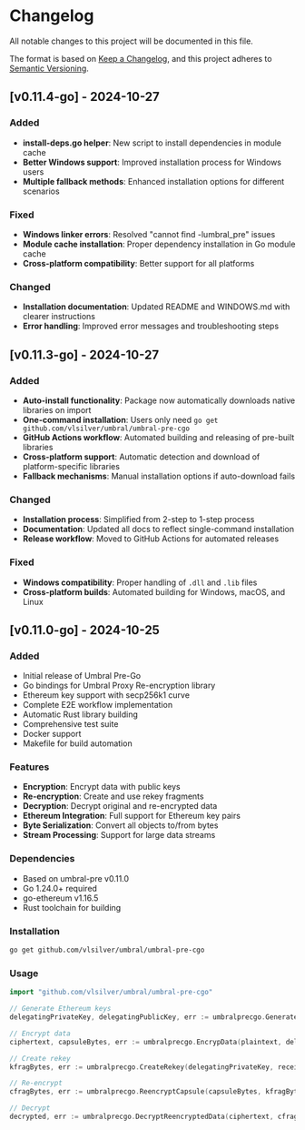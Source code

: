 # Changelog

All notable changes to this project will be documented in this file.

The format is based on [Keep a Changelog](https://keepachangelog.com/en/1.0.0/),
and this project adheres to [Semantic Versioning](https://semver.org/spec/v2.0.0.html).

## [v0.11.4-go] - 2024-10-27

### Added
- **install-deps.go helper**: New script to install dependencies in module cache
- **Better Windows support**: Improved installation process for Windows users
- **Multiple fallback methods**: Enhanced installation options for different scenarios

### Fixed
- **Windows linker errors**: Resolved "cannot find -lumbral_pre" issues
- **Module cache installation**: Proper dependency installation in Go module cache
- **Cross-platform compatibility**: Better support for all platforms

### Changed
- **Installation documentation**: Updated README and WINDOWS.md with clearer instructions
- **Error handling**: Improved error messages and troubleshooting steps

## [v0.11.3-go] - 2024-10-27

### Added
- **Auto-install functionality**: Package now automatically downloads native libraries on import
- **One-command installation**: Users only need `go get github.com/vlsilver/umbral/umbral-pre-cgo`
- **GitHub Actions workflow**: Automated building and releasing of pre-built libraries
- **Cross-platform support**: Automatic detection and download of platform-specific libraries
- **Fallback mechanisms**: Manual installation options if auto-download fails

### Changed
- **Installation process**: Simplified from 2-step to 1-step process
- **Documentation**: Updated all docs to reflect single-command installation
- **Release workflow**: Moved to GitHub Actions for automated releases

### Fixed
- **Windows compatibility**: Proper handling of `.dll` and `.lib` files
- **Cross-platform builds**: Automated building for Windows, macOS, and Linux

## [v0.11.0-go] - 2024-10-25

### Added
- Initial release of Umbral Pre-Go
- Go bindings for Umbral Proxy Re-encryption library
- Ethereum key support with secp256k1 curve
- Complete E2E workflow implementation
- Automatic Rust library building
- Comprehensive test suite
- Docker support
- Makefile for build automation

### Features
- **Encryption**: Encrypt data with public keys
- **Re-encryption**: Create and use rekey fragments
- **Decryption**: Decrypt original and re-encrypted data
- **Ethereum Integration**: Full support for Ethereum key pairs
- **Byte Serialization**: Convert all objects to/from bytes
- **Stream Processing**: Support for large data streams

### Dependencies
- Based on umbral-pre v0.11.0
- Go 1.24.0+ required
- go-ethereum v1.16.5
- Rust toolchain for building

### Installation
```bash
go get github.com/vlsilver/umbral/umbral-pre-cgo
```

### Usage
```go
import "github.com/vlsilver/umbral/umbral-pre-cgo"

// Generate Ethereum keys
delegatingPrivateKey, delegatingPublicKey, err := umbralprecgo.GenerateEthereumKeyPair()

// Encrypt data
ciphertext, capsuleBytes, err := umbralprecgo.EncrypData(plaintext, delegatingPublicKey)

// Create rekey
kfragBytes, err := umbralprecgo.CreateRekey(delegatingPrivateKey, receivingPublicKey, 1)

// Re-encrypt
cfragBytes, err := umbralprecgo.ReencryptCapsule(capsuleBytes, kfragBytes, ...)

// Decrypt
decrypted, err := umbralprecgo.DecryptReencryptedData(ciphertext, cfragBytes, ...)
```
